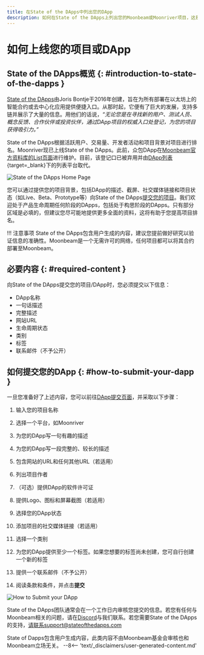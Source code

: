 ```yaml
---
title: 在State of the DApps中列出您的DApp
description: 如何在State of the DApps上列出您的Moonbeam或Moonriver项目，这是一个用于部署到Moonbeam的智能合约和DApps的列表和排名平台。
---
```


# 如何上线您的项目或DApp

## State of the DApps概览 {: #introduction-to-state-of-the-dapps } 

[State of the DApps](https://www.stateofthedapps.com/)由Joris Bontje于2016年创建，旨在为所有部署在以太坊上的智能合约或去中心化应用提供便捷入口。从那时起，它便有了巨大的发展，支持多链并展示了大量的信息。用他们的话说，*“无论您是在寻找新的用户、测试人员、概念反馈、合作伙伴或投资伙伴，通过DApp项目的权威入口处登记，为您的项目获得吸引力。”*

State of the DApps根据活跃用户、交易量、开发者活动和项目背景对项目进行排名。Moonriver现已上线State of the DApps。此前，众包DApp在[Moonbeam官方资料库的List页面](/learn/dapps-list/)进行维护。目前，该登记口已被弃用并由[DApp列表](/learn/dapps-list/){target=_blank}下的列表平台取代。

![State of the DApps Home Page](/images/learn/dapps-list/state-of-the-dapps/state-of-the-dapps-1.png)

您可以通过提供您的项目背景，包括DApp的描述、截屏、社交媒体链接和项目状态（如Live、Beta、Prototype等）向State of the DApps[提交您的项目](https://www.stateofthedapps.com/dapps/submit/new)。我们欢迎处于产品生命周期任何阶段的DApps，包括处于构思阶段的DApps。只有部分区域是必填的，但建议您尽可能地提供更多全面的资料，这将有助于您提高项目排名。

!!! 注意事项
    State of the DApps包含用户生成的内容，建议您提前做好研究以验证信息的准确性。Moonbeam是一个无需许可的网络，任何项目都可以将其合约部署至Moonbeam。

## 必要内容 {: #required-content }

向State of the DApps提交您的项目/DApp时，您必须提交以下信息：

 - DApp名称
 - 一句话描述
 - 完整描述
 - 网站URL
 - 生命周期状态
 - 类别
 - 标签
 - 联系邮件（不予公开）

## 如何提交您的DApp {: #how-to-submit-your-dapp }

一旦您准备好了上述内容，您可以前往[DApp提交页面](https://www.stateofthedapps.com/dapps/submit/new)，并采取以下步骤：

 1. 输入您的项目名称

 2. 选择一个平台，如Moonriver

 3. 为您的DApp写一句有趣的描述

 4. 为您的DApp写一段完整的、较长的描述

 5. 包含网站的URL和任何其他URL（若适用）

 6. 列出项目作者

 7. （可选）提供DApp的软件许可证

 8. 提供Logo、图标和屏幕截图（若适用）

 9. 选择您的DApp状态

 10. 添加项目的社交媒体链接（若适用）

 11. 选择一个类别

 12. 为您的DApp提供至少一个标签。如果您想要的标签尚未创建，您可自行创建一个新的标签

 13. 提供一个联系邮件（不予公开）

  14. 阅读条款和条件，并点击**提交**

![How to Submit your DApp](/images/learn/dapps-list/state-of-the-dapps/state-of-the-dapps-2.png)

State of the DApps团队通常会在一个工作日内审核您提交的信息。若您有任何与Moonbeam相关的问题，请在[Discord](https://discord.gg/moonbeam)与我们联系。若您需要State of the DApps的支持，请联系support@stateofthedapps.com

<div class="page-disclaimer">
  State of Dapps包含用户生成内容，此类内容不由Moonbeam基金会审核也和Moonbeam立场无关。
  --8<-- 'text/_disclaimers/user-generated-content.md'
</div>